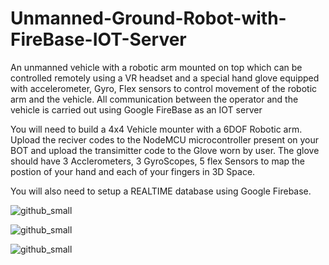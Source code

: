 # Unmanned-Ground-Robot-with-FireBase-IOT-Server
An unmanned vehicle with a robotic arm mounted on top which can be controlled remotely using a VR headset and a special hand glove equipped with accelerometer, Gyro, Flex sensors to control movement of the robotic arm and the vehicle. All communication between the operator and the vehicle is carried out using Google FireBase as an IOT server 

You will need to build a 4x4 Vehicle mounter with a 6DOF Robotic arm.
Upload the reciver codes to the NodeMCU microcontroller present on your BOT
and upload the transimitter code to the Glove worn by user.
The glove should have 3 Acclerometers, 3 GyroScopes, 5 flex Sensors to map the postion of your hand and each of your fingers in 3D Space. 

You will also need to setup a REALTIME database using Google Firebase.

![github_small](https://user-images.githubusercontent.com/57896989/79527729-f9500c80-8085-11ea-8615-317969ccb403.jpg)

![github_small](https://user-images.githubusercontent.com/57896989/79527741-fead5700-8085-11ea-80a6-3658a57def58.jpg)

![github_small](https://user-images.githubusercontent.com/57896989/79527748-010fb100-8086-11ea-8ce0-610e509f663e.jpg)
